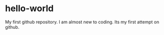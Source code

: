 # hello-world
My first github repository. I am almost new to coding. Its my first attempt on github.
